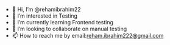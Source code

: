 - 👋 Hi, I’m @rehamibrahim22
- 👀 I’m interested in Testing
- 🌱 I’m currently learning Frontend testing
- 💞️ I’m looking to collaborate on manual testing
- 📫 How to reach me by email:reham.ibrahim222@gmail.com

<!---
rehamibrahim22/rehamibrahim22 is a ✨ special ✨ repository because its `README.md` (this file) appears on your GitHub profile.
You can click the Preview link to take a look at your changes.
--->
